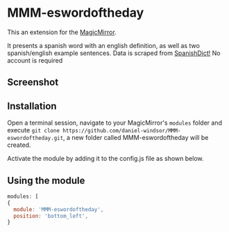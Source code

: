 # MMM-eswordoftheday

This an extension for the [MagicMirror](https://github.com/MichMich/MagicMirror).

It presents a spanish word with an english definition, as well as two spanish/english example sentences.  Data is scraped from [SpanishDict!](https://www.spanishdict.com/wordoftheday)  No account is required

## Screenshot

## Installation
Open a terminal session, navigate to your MagicMirror's `modules` folder and execute `git clone https://github.com/daniel-windsor/MMM-eswordoftheday.git`, a new folder called MMM-eswordoftheday will be created.

Activate the module by adding it to the config.js file as shown below.

## Using the module
````javascript
modules: [
{
  module: 'MMM-eswordoftheday',
  position: 'bottom_left',
}
````

